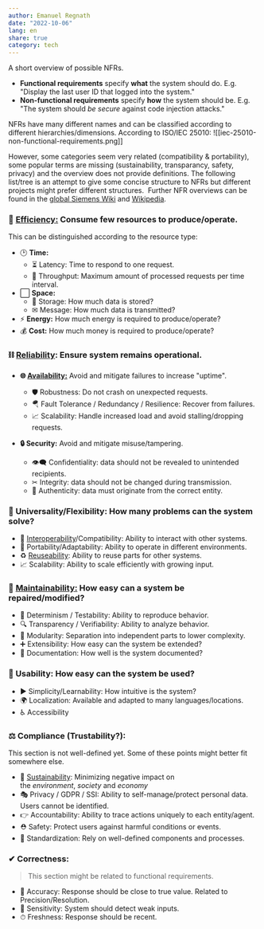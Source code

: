 ```yaml
---
author: Emanuel Regnath
date: "2022-10-06"
lang: en
share: true
category: tech
---
```


A short overview of possible NFRs.

-   **Functional requirements** specify **what** the system should do. E.g. "Display the last user ID that logged into the system."
-   **Non-functional requirements** specify **how** the system should be. E.g. "The system should _be secure_ against code injection attacks." 

NFRs have many different names and can be classified according to different hierarchies/dimensions. According to ISO/IEC 25010:
![[iec-25010-non-functional-requirements.png]]

However, some categories seem very related (compatibility & portability), some popular terms are missing (sustainability, transparancy, safety, privacy) and the overview does not provide definitions. The following list/tree is an attempt to give some concise structure to NFRs but different projects might prefer different structures.  Further NFR overviews can be found in the [global Siemens Wiki](https://wiki.siemens.com/pages/viewpage.action?pageId=288019782) and [Wikipedia](https://en.wikipedia.org/wiki/List_of_system_quality_attributes).

### **🛴 [Efficiency:](https://en.wikipedia.org/wiki/Efficiency)** Consume few resources to produce/operate.

This can be distinguished according to the resource type:

-   🕑 **Time:**
    -   ⏳ Latency: Time to respond to one request.
    -   🚿 Throughput: Maximum amount of processed requests per time interval.
-   ⬜ **Space:**
    -   💾 Storage: How much data is stored?
    -   ✉ Message: How much data is transmitted?
-   ⚡ **Energy:** How much energy is required to produce/operate?
-   💰 **Cost:** How much money is required to produce/operate?

### **⛓ [Reliability](https://en.wikipedia.org/wiki/Reliability_engineering):** Ensure system remains operational.

-   **🌐 [Availability:](https://en.wikipedia.org/wiki/Availability)** Avoid and mitigate failures to increase "uptime".
    -   🛡 Robustness: Do not crash on unexpected requests.
    -   🪂 Fault Tolerance / Redundancy / Resilience: Recover from failures.
    -   📈 Scalability: Handle increased load and avoid stalling/dropping requests.  
          
-   **🔒 Security:** Avoid and mitigate misuse/tampering.
    -   👁‍🗨 Confidentiality: data should not be revealed to unintended recipients.
    -   ✂ Integrity: data should not be changed during transmission.
    -   🛂 Authenticity: data must originate from the correct entity.

### **🔧 Universality/Flexibility:** How many problems can the system solve?

-   💱 [Interoperability](https://en.wikipedia.org/wiki/Interoperability)/Compatibility: Ability to interact with other systems.
-   🧳 Portability/Adaptability: Ability to operate in different environments.
-   ♻ [Reuseability](https://en.wikipedia.org/wiki/Reusability): Ability to reuse parts for other systems.
-   📈 Scalability: Ability to scale efficiently with growing input.

### **🚧** [**Maintainability:**](https://en.wikipedia.org/wiki/Maintainability) How easy can a system be repaired/modified?

-   🎲 Determinism / Testability: Ability to reproduce behavior.
-   🔍 Transparency / Verifiability: Ability to analyze behavior.
-   🧩 Modularity: Separation into independent parts to lower complexity.
-   ➕ Extensibility: How easy can the system be extended?
-   📖 Documentation: How well is the system documented?

### 👥 Usability: How easy can the system be used?

-   ▶ Simplicity/Learnability: How intuitive is the system?
-   🌍 Localization: Available and adapted to many languages/locations.
-   ♿ Accessibility

### ⚖️ Compliance (Trustability?):

This section is not well-defined yet. Some of these points might better fit somewhere else.

-   🌱 [Sustainability](https://en.wikipedia.org/wiki/Sustainability): Minimizing negative impact on the _environment_, _society_ and _economy_
-   🎭 Privacy / GDPR / SSI: Ability to self-manage/protect personal data. Users cannot be identified.
-   👉 Accountability: Ability to trace actions uniquely to each entity/agent.
-   ⛑ Safety: Protect users against harmful conditions or events.
-   📝 Standardization: Rely on well-defined components and processes.

### ✔ Correctness:

> This section might be related to functional requirements.

-   🎯 Accuracy: Response should be close to true value. Related to Precision/Resolution.
-   🔬 Sensitivity: System should detect weak inputs.
-   ⏱ Freshness: Response should be recent.